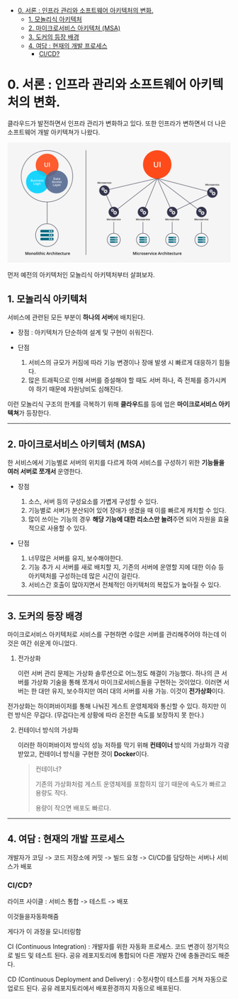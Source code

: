 - [0. 서론 : 인프라 관리와 소프트웨어 아키텍처의 변화.](#0-서론--인프라-관리와-소프트웨어-아키텍처의-변화)
  - [1. 모놀리식 아키텍처](#1-모놀리식-아키텍처)
  - [2. 마이크로서비스 아키텍처 (MSA)](#2-마이크로서비스-아키텍처-msa)
  - [3. 도커의 등장 배경](#3-도커의-등장-배경)
  - [4. 여담 : 현재의 개발 프로세스](#4-여담--현재의-개발-프로세스)
    - [CI/CD?](#cicd)

# 0. 서론 : 인프라 관리와 소프트웨어 아키텍처의 변화.

클라우드가 발전하면서 인프라 관리가 변화하고 있다. 또한 인프라가 변하면서 더 나은 소프트웨어 개발 아키텍쳐가 나왔다. 

![모놀리식vs마이크로서비스](./image/1.2-1.모놀리식vs마이크로서비스.png)

먼저 예전의 아키텍처인 모놀리식 아키텍처부터 살펴보자.

## 1. 모놀리식 아키텍처

서비스에 관련된 모든 부분이 **하나의 서버**에 배치된다. 

- 장점 : 아키텍처가 단순하여 설계 및 구현이 쉬워진다.

- 단점
    1. 서비스의 규모가 커짐에 따라 기능 변경이나 장애 발생 시 빠르게 대응하기 힘들다.
    2. 많은 트래픽으로 인해 서버를 증설해야 할 때도 서버 하나, 즉 전체를 증가시켜야 하기 때문에 자원낭비도 심해진다.  

이런 모놀리식 구조의 한계를 극복하기 위해 **클라우드**를 등에 업은 **마이크로서비스 아키텍쳐**가 등장한다. 

----------------------
## 2. 마이크로서비스 아키텍처 (MSA)

한 서비스에서 기능별로 서버의 위치를 다르게 하여 서비스를 구성하기 위한 **기능들을 여러 서버로 쪼개서** 운영한다. 

- 장점 
    1. 소스, 서버 등의 구성요소를 가볍게 구성할 수 있다. 
    2. 기능별로 서버가 분산되어 있어 장애가 생겼을 때 이를 빠르게 캐치할 수 있다.
    3. 많이 쓰이는 기능의 경우 **해당 기능에 대한 리소스만 늘려**주면 되어 자원을 효율적으로 사용할 수 있다.  

- 단점
    1. 너무많은 서버를 유지, 보수해야한다. 
    2. 기능 추가 시 서버를 새로 배치할 지, 기존의 서버에 운영할 지에 대한 이슈 등 아키텍처를 	구성하는데 많은 시간이 걸린다. 
    3. 서비스간 호출이 많아지면서 전체적인 아키텍처의 복잡도가 높아질 수 있다. 

-------------------
## 3. 도커의 등장 배경

마이크로서비스 아키텍처로 서비스를 구현하면 수많은 서버를 관리해주어야 하는데 이것은 여간 쉬운게 아니었다. 

1. 전가상화

	이런 서버 관리 문제는 가상화 솔루션으로 어느정도 해결이 가능했다. 하나의 큰 서버를 가상화 기술을 통해 쪼개서 마이크로서비스들을 구현하는 것이었다. 이러면 서버는 한 대만 유지, 보수하지만 여러 대의 서버를 사용 가능. 이것이 **전가상화**이다.

전가상화는 하이퍼바이저를 통해 나눠진 게스트 운영체제와 통신할 수 있다. 하지만 이런 방식은 무겁다. (무겁다는게 상황에 따라 온전한 속도를 보장하지 못 한다.)

2. 컨테이너 방식의 가상화

	이러한 하이퍼바이저 방식의 성능 저하를 막기 위해 **컨테이너** 방식의 가상화가 각광받았고, 컨테이너 방식을 구현한 것이 **Docker**이다.


	>컨테이너?
	>
    >기존의 가상화처럼 게스트 운영체제를 포함하지 않기 때문에 속도가 빠르고 용량도 작다. 
	>
    >용량이 작으면 배포도 빠르다. 

----------------

## 4. 여담 : 현재의 개발 프로세스

개발자가 코딩 -> 코드 저장소에 커밋 -> 빌드 요청 -> CI/CD를 담당하는 서버나 서비스가 배포

### CI/CD?

라이프 사이클 : 서비스 통합 -> 테스트 -> 배포

이것들을자동화해줌

게다가 이 과정을 모니터링함

CI (Continuous Integration) : 개발자를 위한 자동화 프로세스. 코드 변경이 정기적으로 빌드 및 테스트 된다. 공유 레포지토리에 통합되어 다른 개발자 간에 충돌관리도 해준다. 

CD (Continuous Deployment and Delivery) : 수정사항이 테스트를 거쳐 자동으로 업로드 된다. 공유 레포지토리에서 배포환경까지 자동으로 배포된다. 